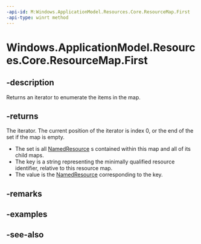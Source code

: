 ----api-id: M:Windows.ApplicationModel.Resources.Core.ResourceMap.First
-api-type: winrt method
---<!-- Method syntaxpublic Windows.Foundation.Collections.IIterator<Windows.Foundation.Collections.IKeyValuePair<string, Windows.ApplicationModel.Resources.Core.NamedResource>> First()--># Windows.ApplicationModel.Resources.Core.ResourceMap.First## -descriptionReturns an iterator to enumerate the items in the map.## -returnsThe iterator. The current position of the iterator is index 0, or the end of the set if the map is empty.+ The set is all [NamedResource](namedresource.md) s contained within this map and all of its child maps.+ The key is a string representing the minimally qualified resource identifier, relative to this resource map.+ The value is the [NamedResource](namedresource.md) corresponding to the key.## -remarks## -examples## -see-also
